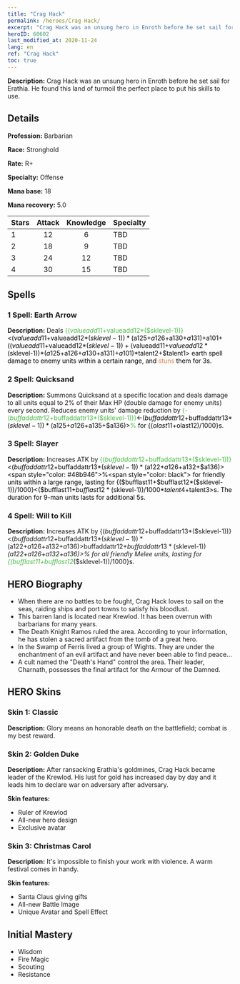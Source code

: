 ```yaml
---
title: "Crag Hack"
permalink: /heroes/Crag Hack/
excerpt: "Crag Hack was an unsung hero in Enroth before he set sail for Erathia. He found this land of turmoil the perfect place to put his skills to use."
heroID: 60602
last_modified_at: 2020-11-24
lang: en
ref: "Crag Hack"
toc: true
---
```

 **Description:** Crag Hack was an unsung hero in Enroth before he set sail for Erathia. He found this land of turmoil the perfect place to put his skills to use.
## Details
 **Profession:** Barbarian

 **Race:** Stronghold

 **Rate:** R+

 **Specialty:** Offense

 **Mana base:** 18

 **Mana recovery:** 5.0


  | Stars   |     Attack     |    Knowledge   |      Specialty     |
  |---------|:---------------:|:---------------:|--------------------|
  |    1    | 12 | 6 | TBD |
  |    2    | 18 | 9 | TBD |
  |    3    | 24 | 12 | TBD |
  |    4    | 30 | 15 | TBD |

## Spells
### 1 Spell: Earth Arrow
 **Description:** Deals <span style="color: #48b946">{($valueadd11+$valueadd12*($sklevel-1))}<span style="color: black"><($valueadd11+$valueadd12*($sklevel-1))*($a125+$a126+$a130+$a131)+$a101+(($valueadd11+$valueadd12*($sklevel-1))+($valueadd11+$valueadd12*($sklevel-1))*($a125+$a126+$a130+$a131)+$a101)*$talent2+$talent1> earth spell damage to enemy units within a certain range, and <span style="color: #e07c44">stuns<span style="color: black"> them for 3s.

### 2 Spell: Quicksand
 **Description:** Summons Quicksand at a specific location and deals damage to all units equal to 2% of their Max HP (double damage for enemy units) every second. Reduces enemy units' damage reduction by <span style="color: #48b946">{-($buffaddattr12+$buffaddattr13*($sklevel-1))}<span style="color: black"><-($buffaddattr12+$buffaddattr13*($sklevel-1))*($a125+$a126+$a135+$a136)><span style="color: #48b946">%<span style="color: black"> for {($olast11+$olast12)/1000}s.

### 3 Spell: Slayer
 **Description:** Increases ATK by <span style="color: #48b946">{($buffaddattr12+$buffaddattr13*($sklevel-1))}<span style="color: black"><($buffaddattr12+$buffaddattr13*($sklevel-1))*($a122+$a126+$a132+$a136)><span style="color: #48b946">%<span style="color: black"> for friendly units within a large range, lasting for {($bufflast11+$bufflast12*($sklevel-1))/1000}<($bufflast11+$bufflast12*($sklevel-1))/1000*$talent4+$talent3>s. The duration for 9-man units lasts for additional 5s.

### 4 Spell: Will to Kill
 **Description:** Increases ATK by {($buffaddattr12+$buffaddattr13*($sklevel-1))}<($buffaddattr12+$buffaddattr13*($sklevel-1))*($a122+$a126+$a132+$a136)>% and life drain by {($buffaddattr22+$buffaddattr23*($sklevel-1))}<($buffaddattr12+$buffaddattr13*($sklevel-1))*($a122+$a126+$a132+$a136)>% for all friendly Melee units, lasting for <span style="color: #48b946">{($bufflast11+$bufflast12*($sklevel-1))/1000}<span style="color: black">s.


## HERO Biography
   - When there are no battles to be fought, Crag Hack loves to sail on the seas, raiding ships and port towns to satisfy his bloodlust.
   - This barren land is located near Krewlod. It has been overrun with barbarians for many years.
   - The Death Knight Ramos ruled the area. According to your information, he has stolen a sacred artifact from the tomb of a great hero.
   - In the Swamp of Ferris lived a group of Wights. They are under the enchantment of an evil artifact and have never been able to find peace...
   - A cult named the \"Death's Hand\" control the area. Their leader, Charnath, possesses the final artifact for the Armour of the Damned.

## HERO Skins
### Skin 1: **Classic**

 **Description:** Glory means an honorable death on the battlefield; combat is my best reward. 


### Skin 2: **Golden Duke**

 **Description:** After ransacking Erathia's goldmines, Crag Hack became leader of the Krewlod. His lust for gold has increased day by day and it leads him to declare war on adversary after adversary. 

 **Skin features:** 

   - Ruler of Krewlod
   - All-new hero design
   - Exclusive avatar

### Skin 3: **Christmas Carol**

 **Description:** It's impossible to finish your work with violence. A warm festival comes in handy.

 **Skin features:** 

   - Santa Claus giving gifts
   - All-new Battle Image
   - Unique Avatar and Spell Effect


## Initial Mastery
   - Wisdom
   - Fire Magic
   - Scouting
   - Resistance
